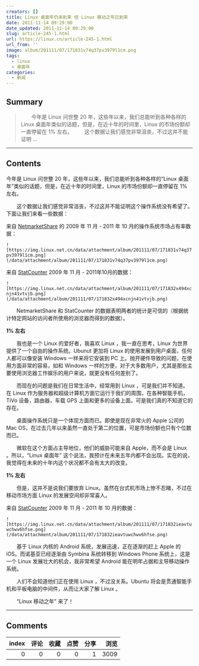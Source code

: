 ```yaml
---
creators: []
title: Linux 桌面年仍未到来 但 Linux 移动之年已到来
date: 2011-11-14 09:29:00
date_updated: 2011-11-14 09:29:00
slug: article-245-1.html
url: https://linux.cn/article-245-1.html
url_from: ''
image: album/201111/07/171831v74q37pv3979l1cm.png
tags:
  - linux
  - 桌面年
categories:
  - 新闻
---
```


## Summary

> 　　今年是 Linux 问世整 20 年，这些年以来，我们总能听到各种各样的Linux 桌面年类似的话题，但是，在近十年的时间里，Linux 的市场份额却一直停留在 1% 左右。
> 　　这个数据让我们感觉非常沮丧，不过这并不能证明 ...

***

<!-- more -->

## Contents

今年是 Linux 问世整 20 年，这些年以来，我们总能听到各种各样的“Linux 桌面年”类似的话题，但是，在近十年的时间里，Linux 的市场份额却一直停留在 1% 左右。

　　这个数据让我们感觉非常沮丧，不过这并不能证明这个操作系统没有希望了。下面让我们来看一些数据：

来自 [NetmarketShare](http://www.netmarketshare.com/operating-system-market-share.aspx?qprid=9&qpcustomb=0&qptimeframe=M&qpsp=130&qpnp=25) 的 2009 年 11 月 - 2011 年 10 月的操作系统市场占有率数据：

`![https://img.linux.net.cn/data/attachment/album/201111/07/171831v74q37pv3979l1cm.png](/data/attachment/album/201111/07/171831v74q37pv3979l1cm.png)`

来自 [StatCounter](http://gs.statcounter.com/#os-ww-monthly-200807-201111) 2009 年 11 月 - 2011年10月的数据：

`![https://img.linux.net.cn/data/attachment/album/201111/07/171832x494xcnjn41vtvjb.png](/data/attachment/album/201111/07/171832x494xcnjn41vtvjb.png)`

　　NetmarketShare 和 StatCounter 的数据表明两者的统计是可信的（根据统计特定网站的访问者所使用的浏览器而得到的数据）。

**1% 左右**

　　我也是一个 Linux 的爱好者，我喜欢 Linux ，我一直在思考，Linux 为世界提供了一个自由的操作系统。Ubunut 更加将 Linux 的使用发展到用户桌面，任何人都可以像安装 Windows 一样来将它安装到 PC 上。抛开硬件导致的问题，在使用方面非常的容易，如和 Windows 一样的方便，对于大多数用户，尤其是那些主要使用浏览器工作娱乐的用户来说，就更没有任何差别了。

　　而现在的问题是我们在日常生活中，经常用到 Linux ，可是我们并不知道。在 Linux 作为服务器和超级计算机方面它运行于我们的周围，在各种智能手机，TiVo 设备，路由器，车载 GPS 上面和更多的设备上面。可是我们真的不知道它的存在。

　　桌面操作系统只是一个体现方面而已。即使是现在非常火的 Apple 公司的 Mac OS，在过去几年以来虽然一直处于第二的位置，可是市场份额也只有个位数而已。

　　微软在这个方面占主导地位，他们的威胁可能来自 Apple，而不会是 Linux 。所以，“Linux 桌面年” 这个说法，我预计在未来五年内都不会出现。实在的说，我觉得在未来的十年内这个状况都不会有太大的改变。

**1% 左右**

　　但是，这并不是说我们要放弃 Linux。虽然在台式机市场上惨不忍睹，不过在移动市场方面 Linux 的发展空间却非常喜人。

来自 [StatCounter](http://gs.statcounter.com/#mobile_os-ww-monthly-200807-201111) 2009 年 11 月 - 2011 年 10 月的数据：

`![https://img.linux.net.cn/data/attachment/album/201111/07/171832ieavtuwchwv6hfse.png](/data/attachment/album/201111/07/171832ieavtuwchwv6hfse.png)`

　　基于 Linux 内核的 Android 系统，发展迅速，正在逐渐的赶上 Apple 的 iOS。而诺基亚已经逐渐由 Symbina 系统转移到 Windows Phone 系统上，这是一个 Linux 发展壮大的机会，我非常希望 Android 能在明年占据和主导移动操作系统。

　　人们不会知道他们正在使用 Linux ，不过没关系。Ubuntu 将会是贯通智能手机和平板电脑的中间件，从而让大家了解 Linux 。

　　“Linux 移动之年” 来了！

***

## Comments


|   index |   评论 |   收藏 |   点赞 |   分享 |   浏览 |
|--------:|-------:|-------:|-------:|-------:|-------:|
|       0 |      0 |      0 |      0 |      1 |   3009 |
